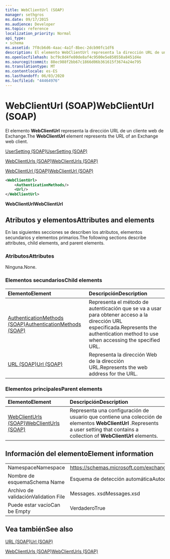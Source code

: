 ```yaml
---
title: WebClientUrl (SOAP)
manager: sethgros
ms.date: 09/17/2015
ms.audience: Developer
ms.topic: reference
localization_priority: Normal
api_type:
- schema
ms.assetid: 7f8cb6d6-4aac-4a1f-8bec-2dcb90fc1df6
description: El elemento WebClientUrl representa la dirección URL de un cliente web de Exchange.
ms.openlocfilehash: bcf9c8d4fe80de8af4c9500e5e850558a8451d4e
ms.sourcegitcommit: 88ec988f2bb67c1866d06b361615f3674a24e795
ms.translationtype: MT
ms.contentlocale: es-ES
ms.lasthandoff: 06/03/2020
ms.locfileid: "44464976"
---
```

# <a name="webclienturl-soap"></a><span data-ttu-id="728b6-103">WebClientUrl (SOAP)</span><span class="sxs-lookup"><span data-stu-id="728b6-103">WebClientUrl (SOAP)</span></span>

<span data-ttu-id="728b6-104">El elemento **WebClientUrl** representa la dirección URL de un cliente web de Exchange.</span><span class="sxs-lookup"><span data-stu-id="728b6-104">The **WebClientUrl** element represents the URL of an Exchange web client.</span></span> 
  
[<span data-ttu-id="728b6-105">UserSetting (SOAP)</span><span class="sxs-lookup"><span data-stu-id="728b6-105">UserSetting (SOAP)</span></span>](usersetting-soap.md)
  
[<span data-ttu-id="728b6-106">WebClientUrls (SOAP)</span><span class="sxs-lookup"><span data-stu-id="728b6-106">WebClientUrls (SOAP)</span></span>](webclienturls-soap.md)
  
[<span data-ttu-id="728b6-107">WebClientUrl (SOAP)</span><span class="sxs-lookup"><span data-stu-id="728b6-107">WebClientUrl (SOAP)</span></span>](webclienturl-soap.md)
  
```XML
<WebClientUrl>
    <AuthenticationMethods/>
    <Url/>
</WebClientUrl>
```

 <span data-ttu-id="728b6-108">**WebClientUrl**</span><span class="sxs-lookup"><span data-stu-id="728b6-108">**WebClientUrl**</span></span>
## <a name="attributes-and-elements"></a><span data-ttu-id="728b6-109">Atributos y elementos</span><span class="sxs-lookup"><span data-stu-id="728b6-109">Attributes and elements</span></span>

<span data-ttu-id="728b6-110">En las siguientes secciones se describen los atributos, elementos secundarios y elementos primarios.</span><span class="sxs-lookup"><span data-stu-id="728b6-110">The following sections describe attributes, child elements, and parent elements.</span></span>
  
### <a name="attributes"></a><span data-ttu-id="728b6-111">Atributos</span><span class="sxs-lookup"><span data-stu-id="728b6-111">Attributes</span></span>

<span data-ttu-id="728b6-112">Ninguna.</span><span class="sxs-lookup"><span data-stu-id="728b6-112">None.</span></span>
  
### <a name="child-elements"></a><span data-ttu-id="728b6-113">Elementos secundarios</span><span class="sxs-lookup"><span data-stu-id="728b6-113">Child elements</span></span>

|<span data-ttu-id="728b6-114">**Elemento**</span><span class="sxs-lookup"><span data-stu-id="728b6-114">**Element**</span></span>|<span data-ttu-id="728b6-115">**Descripción**</span><span class="sxs-lookup"><span data-stu-id="728b6-115">**Description**</span></span>|
|:-----|:-----|
|[<span data-ttu-id="728b6-116">AuthenticationMethods (SOAP)</span><span class="sxs-lookup"><span data-stu-id="728b6-116">AuthenticationMethods (SOAP)</span></span>](authenticationmethods-soap.md) <br/> |<span data-ttu-id="728b6-117">Representa el método de autenticación que se va a usar para obtener acceso a la dirección URL especificada.</span><span class="sxs-lookup"><span data-stu-id="728b6-117">Represents the authentication method to use when accessing the specified URL.</span></span>  <br/> |
|[<span data-ttu-id="728b6-118">URL (SOAP)</span><span class="sxs-lookup"><span data-stu-id="728b6-118">Url (SOAP)</span></span>](url-soap.md) <br/> |<span data-ttu-id="728b6-119">Representa la dirección Web de la dirección URL.</span><span class="sxs-lookup"><span data-stu-id="728b6-119">Represents the web address for the URL.</span></span>  <br/> |
   
### <a name="parent-elements"></a><span data-ttu-id="728b6-120">Elementos principales</span><span class="sxs-lookup"><span data-stu-id="728b6-120">Parent elements</span></span>

|<span data-ttu-id="728b6-121">**Elemento**</span><span class="sxs-lookup"><span data-stu-id="728b6-121">**Element**</span></span>|<span data-ttu-id="728b6-122">**Descripción**</span><span class="sxs-lookup"><span data-stu-id="728b6-122">**Description**</span></span>|
|:-----|:-----|
|[<span data-ttu-id="728b6-123">WebClientUrls (SOAP)</span><span class="sxs-lookup"><span data-stu-id="728b6-123">WebClientUrls (SOAP)</span></span>](webclienturls-soap.md) <br/> |<span data-ttu-id="728b6-124">Representa una configuración de usuario que contiene una colección de elementos **WebClientUrl** .</span><span class="sxs-lookup"><span data-stu-id="728b6-124">Represents a user setting that contains a collection of **WebClientUrl** elements.</span></span>  <br/> |
   
## <a name="element-information"></a><span data-ttu-id="728b6-125">Información del elemento</span><span class="sxs-lookup"><span data-stu-id="728b6-125">Element information</span></span>

|||
|:-----|:-----|
|<span data-ttu-id="728b6-126">Namespace</span><span class="sxs-lookup"><span data-stu-id="728b6-126">Namespace</span></span>  <br/> |https://schemas.microsoft.com/exchange/2010/Autodiscover  <br/> |
|<span data-ttu-id="728b6-127">Nombre de esquema</span><span class="sxs-lookup"><span data-stu-id="728b6-127">Schema Name</span></span>  <br/> |<span data-ttu-id="728b6-128">Esquema de detección automática</span><span class="sxs-lookup"><span data-stu-id="728b6-128">Autodiscover schema</span></span>  <br/> |
|<span data-ttu-id="728b6-129">Archivo de validación</span><span class="sxs-lookup"><span data-stu-id="728b6-129">Validation File</span></span>  <br/> |<span data-ttu-id="728b6-130">Messages. xsd</span><span class="sxs-lookup"><span data-stu-id="728b6-130">Messages.xsd</span></span>  <br/> |
|<span data-ttu-id="728b6-131">Puede estar vacío</span><span class="sxs-lookup"><span data-stu-id="728b6-131">Can be Empty</span></span>  <br/> |<span data-ttu-id="728b6-132">Verdadero</span><span class="sxs-lookup"><span data-stu-id="728b6-132">True</span></span>  <br/> |
   
## <a name="see-also"></a><span data-ttu-id="728b6-133">Vea también</span><span class="sxs-lookup"><span data-stu-id="728b6-133">See also</span></span>



[<span data-ttu-id="728b6-134">URL (SOAP)</span><span class="sxs-lookup"><span data-stu-id="728b6-134">Url (SOAP)</span></span>](url-soap.md)
  
[<span data-ttu-id="728b6-135">WebClientUrls (SOAP)</span><span class="sxs-lookup"><span data-stu-id="728b6-135">WebClientUrls (SOAP)</span></span>](webclienturls-soap.md)

